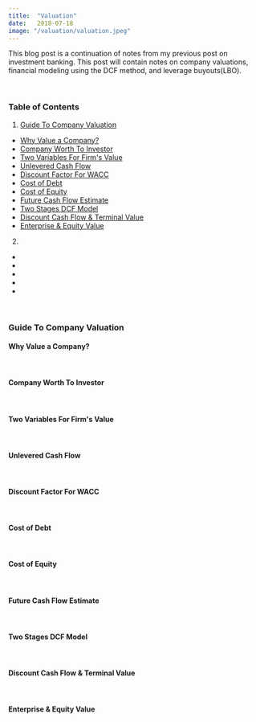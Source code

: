 ```yaml
---
title:  "Valuation"
date:   2018-07-18
image: "/valuation/valuation.jpeg"
---
```

This blog post is a continuation of notes from my previous post on investment banking. This post will contain notes on company valuations, financial modeling using the DCF method, and leverage buyouts(LBO).

<br>

### Table of Contents
 1. [Guide To Company Valuation](#valuation)
 - [Why Value a Company?](#whyval)
 - [Company Worth To Investor](#cotoinvest)
 - [Two Variables For Firm's Value](#twovar)
 - [Unlevered Cash Flow](#uncashflow)
 - [Discount Factor For WACC](#discwacc)
 - [Cost of Debt](#cod)
 - [Cost of Equity](#coeq)
 - [Future Cash Flow Estimate](#cashflowfut)
 - [Two Stages DCF Model](#twodcf)
 - [Discount Cash Flow & Terminal Value](#disccash)
 - [Enterprise & Equity Value](#enterequity)
 2. [](#)
 - [](#)
 - [](#)
 - [](#)
 - [](#)
 - [](#)


<br>

### Guide To Company Valuation <a name="valuation"></a>
#### Why Value a Company? <a name="whyval"></a>

<br>

#### Company Worth To Investor <a name="cotoinvest"></a>

<br>

#### Two Variables For Firm's Value <a name="twovar"></a>

<br>

#### Unlevered Cash Flow <a name="uncashflow"></a>

<br>

#### Discount Factor For WACC <a name="discwacc"></a>

<br>

#### Cost of Debt <a name="cod"></a>

<br>

#### Cost of Equity <a name="coeq"></a>

<br>

#### Future Cash Flow Estimate <a name="cashflowfut"></a>

<br>

#### Two Stages DCF Model <a name="twodcf"></a>

<br>

#### Discount Cash Flow & Terminal Value <a name="disccash"></a>

<br>

#### Enterprise & Equity Value <a name="enterequity"></a>

<br>
